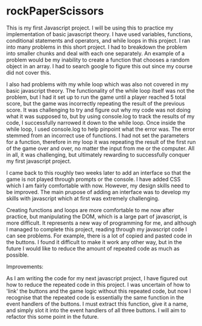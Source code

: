 # rockPaperScissors
This is my first Javascript project. I will be using this to practice my implementation of basic javascript theory. I have used variables, functions, conditional statements and operators, and while loops in this project. I ran into many problems in this short project. I had to breakdown the problem into smaller chunks and deal with each one separately. An example of a problem would be my inability to create a function that chooses a random object in an array. I had to search google to figure this out since my course did not cover this. 

I also had problems with my while loop which was also not covered in my basic javascript theory. The functionality of the while loop itself was not the problem, but I had it set up to run the game until a player reached 5 total score, but the game was incorrectly repeating the result of the previous score. It was challenging to try and figure out why my code was not doing what it was supposed to, but by using console.log to track the results of my code, I successfully narrowed it down to the while loop. Once inside the while loop, I used console.log to help pinpoint what the error was. The error stemmed from an incorrect use of functions. I had not set the parameters for a function, therefore in my loop it was repeating the result of the first run of the game over and over, no matter the input from me or the computer. All in all, it was challenging, but ultimately rewarding to successfully conquer my first javascript project. 


I came back to this roughly two weeks later to add an interface so that the game is not played through prompts or the console. I have added CSS which I am fairly comfortable with now. However, my design skills need to be improved. The main prupose of adding an interface was to develop my skills with javascript which at first was extremely challenging. 

Creating functions and loops are more comfortable to me now after practice, but manipulating the DOM, which is a large part of javascript, is more difficult. It represents a new way of programming for me, and although I managed to complete this project, reading through my javascript code I can see problems. For example, there is a lot of copied and pasted code in the buttons. I found it difficult to make it work any other way, but in the future I would like to reduce the amount of repeated code as much as possible.

Improvements:

As I am writing the code for my next javascript project, I have figured out how to reduce the repeated code in this project. I was uncertain of how to 'link' the buttons and the game logic without this repeated code, but now I recognise that the repeated code is essentially the same function in the event handlers of the buttons. I must extract this function, give it a name, and simply slot it into the event handlers of all three buttons. I will aim to refactor this some point in the future.



